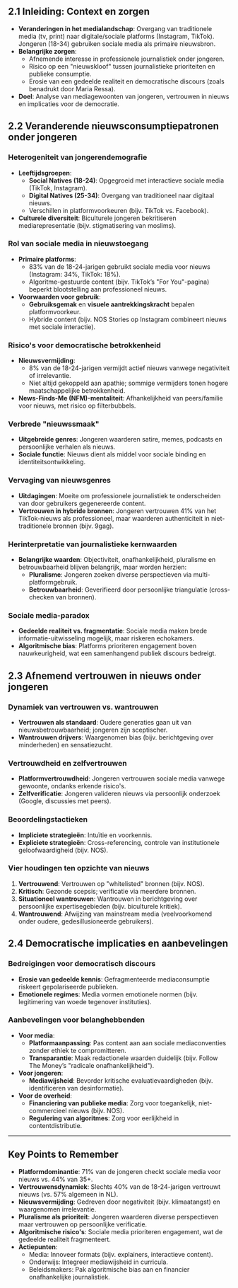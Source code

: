 ## 2.1 Inleiding: Context en zorgen

- **Veranderingen in het medialandschap**: Overgang van traditionele media (tv, print) naar digitale/sociale platforms (Instagram, TikTok). Jongeren (18-34) gebruiken sociale media als primaire nieuwsbron.
- **Belangrijke zorgen**:
  - Afnemende interesse in professionele journalistiek onder jongeren.
  - Risico op een "nieuwskloof" tussen journalistieke prioriteiten en publieke consumptie.
  - Erosie van een gedeelde realiteit en democratische discours (zoals benadrukt door Maria Ressa).
- **Doel**: Analyse van mediagewoonten van jongeren, vertrouwen in nieuws en implicaties voor de democratie.

## 2.2 Veranderende nieuwsconsumptiepatronen onder jongeren

### Heterogeniteit van jongerendemografie

- **Leeftijdsgroepen**:
  - **Social Natives (18-24)**: Opgegroeid met interactieve sociale media (TikTok, Instagram).
  - **Digital Natives (25-34)**: Overgang van traditioneel naar digitaal nieuws.
  - Verschillen in platformvoorkeuren (bijv. TikTok vs. Facebook).
- **Culturele diversiteit**: Biculturele jongeren bekritiseren mediarepresentatie (bijv. stigmatisering van moslims).

### Rol van sociale media in nieuwstoegang

- **Primaire platforms**:
  - 83% van de 18-24-jarigen gebruikt sociale media voor nieuws (Instagram: 34%, TikTok: 18%).
  - Algoritme-gestuurde content (bijv. TikTok’s "For You"-pagina) beperkt blootstelling aan professioneel nieuws.
- **Voorwaarden voor gebruik**:
  - **Gebruiksgemak** en **visuele aantrekkingskracht** bepalen platformvoorkeur.
  - Hybride content (bijv. NOS Stories op Instagram combineert nieuws met sociale interactie).

### Risico's voor democratische betrokkenheid

- **Nieuwsvermijding**:
  - 8% van de 18-24-jarigen vermijdt actief nieuws vanwege negativiteit of irrelevantie.
  - Niet altijd gekoppeld aan apathie; sommige vermijders tonen hogere maatschappelijke betrokkenheid.
- **News-Finds-Me (NFM)-mentaliteit**: Afhankelijkheid van peers/familie voor nieuws, met risico op filterbubbels.

### Verbrede "nieuwssmaak"

- **Uitgebreide genres**: Jongeren waarderen satire, memes, podcasts en persoonlijke verhalen als nieuws.
- **Sociale functie**: Nieuws dient als middel voor sociale binding en identiteitsontwikkeling.

### Vervaging van nieuwsgenres

- **Uitdagingen**: Moeite om professionele journalistiek te onderscheiden van door gebruikers gegenereerde content.
- **Vertrouwen in hybride bronnen**: Jongeren vertrouwen 41% van het TikTok-nieuws als professioneel, maar waarderen authenticiteit in niet-traditionele bronnen (bijv. 9gag).

### Herinterpretatie van journalistieke kernwaarden

- **Belangrijke waarden**: Objectiviteit, onafhankelijkheid, pluralisme en betrouwbaarheid blijven belangrijk, maar worden herzien:
  - **Pluralisme**: Jongeren zoeken diverse perspectieven via multi-platformgebruik.
  - **Betrouwbaarheid**: Geverifieerd door persoonlijke triangulatie (cross-checken van bronnen).

### Sociale media-paradox

- **Gedeelde realiteit vs. fragmentatie**: Sociale media maken brede informatie-uitwisseling mogelijk, maar riskeren echokamers.
- **Algoritmische bias**: Platforms prioriteren engagement boven nauwkeurigheid, wat een samenhangend publiek discours bedreigt.

## 2.3 Afnemend vertrouwen in nieuws onder jongeren

### Dynamiek van vertrouwen vs. wantrouwen

- **Vertrouwen als standaard**: Oudere generaties gaan uit van nieuwsbetrouwbaarheid; jongeren zijn sceptischer.
- **Wantrouwen drijvers**: Waargenomen bias (bijv. berichtgeving over minderheden) en sensatiezucht.

### Vertrouwdheid en zelfvertrouwen

- **Platformvertrouwdheid**: Jongeren vertrouwen sociale media vanwege gewoonte, ondanks erkende risico's.
- **Zelfverificatie**: Jongeren valideren nieuws via persoonlijk onderzoek (Google, discussies met peers).

### Beoordelingstactieken

- **Impliciete strategieën**: Intuïtie en voorkennis.
- **Expliciete strategieën**: Cross-referencing, controle van institutionele geloofwaardigheid (bijv. NOS).

### Vier houdingen ten opzichte van nieuws

1. **Vertrouwend**: Vertrouwen op "whitelisted" bronnen (bijv. NOS).
2. **Kritisch**: Gezonde scepsis; verificatie via meerdere bronnen.
3. **Situationeel wantrouwen**: Wantrouwen in berichtgeving over persoonlijke expertisegebieden (bijv. biculturele kritiek).
4. **Wantrouwend**: Afwijzing van mainstream media (veelvoorkomend onder oudere, gedesillusioneerde gebruikers).

## 2.4 Democratische implicaties en aanbevelingen

### Bedreigingen voor democratisch discours

- **Erosie van gedeelde kennis**: Gefragmenteerde mediaconsumptie riskeert gepolariseerde publieken.
- **Emotionele regimes**: Media vormen emotionele normen (bijv. legitimering van woede tegenover instituties).

### Aanbevelingen voor belanghebbenden

- **Voor media**:
  - **Platformaanpassing**: Pas content aan aan sociale mediaconventies zonder ethiek te compromitteren.
  - **Transparantie**: Maak redactionele waarden duidelijk (bijv. Follow The Money’s "radicale onafhankelijkheid").
- **Voor jongeren**:
  - **Mediawijsheid**: Bevorder kritische evaluatievaardigheden (bijv. identificeren van desinformatie).
- **Voor de overheid**:
  - **Financiering van publieke media**: Zorg voor toegankelijk, niet-commercieel nieuws (bijv. NOS).
  - **Regulering van algoritmes**: Zorg voor eerlijkheid in contentdistributie.

---

## Key Points to Remember

- **Platformdominantie**: 71% van de jongeren checkt sociale media voor nieuws vs. 44% van 35+.
- **Vertrouwensdynamiek**: Slechts 40% van de 18-24-jarigen vertrouwt nieuws (vs. 57% algemeen in NL).
- **Nieuwsvermijding**: Gedreven door negativiteit (bijv. klimaatangst) en waargenomen irrelevantie.
- **Pluralisme als prioriteit**: Jongeren waarderen diverse perspectieven maar vertrouwen op persoonlijke verificatie.
- **Algoritmische risico's**: Sociale media prioriteren engagement, wat de gedeelde realiteit fragmenteert.
- **Actiepunten**:
  - Media: Innoveer formats (bijv. explainers, interactieve content).
  - Onderwijs: Integreer mediawijsheid in curricula.
  - Beleidsmakers: Pak algoritmische bias aan en financier onafhankelijke journalistiek.
